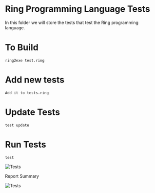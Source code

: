 Ring Programming Language Tests
===============================

In this folder we will store the tests that test the Ring programming language.

# To Build 

	ring2exe test.ring

# Add new tests 

	Add it to tests.ring

# Update Tests  

	test update 

# Run Tests 

	test

![Tests](https://github.com/ring-lang/ring/blob/master/tests/images/shot1.png)

Report Summary

![Tests](https://github.com/ring-lang/ring/blob/master/tests/images/shot2.png)